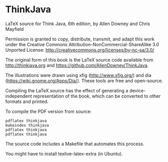 # ThinkJava
LaTeX source for Think Java, 6th edition, by Allen Downey and Chris Mayfield

Permission is granted to copy, distribute, transmit, and adapt this work under
the Creative Commons Attribution-NonCommercial-ShareAlike 3.0 Unported License:
http://creativecommons.org/licenses/by-nc-sa/3.0/

The original form of this book is the LaTeX source code available from
http://thinkjava.org and https://github.com/AllenDowney/ThinkJava.

The illustrations were drawn using xfig (http://www.xfig.org/) and dia
(https://wiki.gnome.org/Apps/Dia/). These tools are free and open-source.

Compiling the LaTeX source has the effect of generating a device-independent
representation of the book, which can be converted to other formats and printed.

To compile the PDF version from source:

    pdflatex thinkjava
    makeindex thinkjava
    pdflatex thinkjava
    pdflatex thinkjava

The source code includes a Makefile that automates this process.

You might have to install texlive-latex-extra (in Ubuntu).
